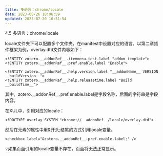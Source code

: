 ```yaml
---
title: 多语言：chrome/locale
date: 2023-08-26 10:06:59
updated: 2023-07-20 16:51:54
---
```

4.5 多语言：chrome/locale

locale文件夹下可以配置多个文件夹，在manifest中设置对应的语言。以第二章插件框架为例，overlay.dtd文件内容如下：

```
<!ENTITY zotero.__addonRef__.itemmenu.test.label "addon template">
<!ENTITY zotero.__addonRef__.pref.enable.label "Enable">

<!ENTITY zotero.__addonRef__.help.version.label "__addonName__ VERSION __buildVersion__">
<!ENTITY zotero.__addonRef__.help.releasetime.label "Build __buildTime__">
```

其中，zotero.\_\_addonRef\_\_.pref.enable.label是字段名称，后面的字符串是字段内容。

在XUL中，引用对应的locale：

```
<!DOCTYPE overlay SYSTEM "chrome://__addonRef__/locale/overlay.dtd">
```

然后在元素的属性中用&开头;结尾的方式引用locale变量。

```
<checkbox label="&zotero.__addonRef__.pref.enable.label;" />
```

💡如果页面引用的locale变量不存在，页面将无法正常显示。